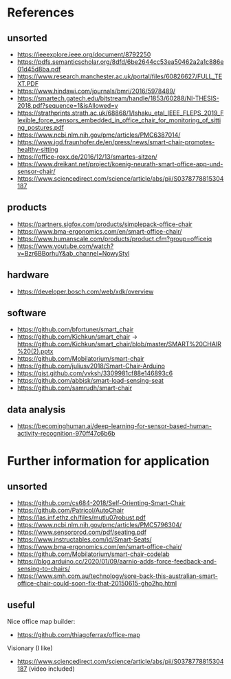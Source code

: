 # References

## unsorted

* https://ieeexplore.ieee.org/document/8792250
* https://pdfs.semanticscholar.org/8dfd/6be2644cc53ea50462a2a1c886e01d45d8ba.pdf
* https://www.research.manchester.ac.uk/portal/files/60826627/FULL_TEXT.PDF
* https://www.hindawi.com/journals/bmri/2016/5978489/
* https://smartech.gatech.edu/bitstream/handle/1853/60288/NI-THESIS-2018.pdf?sequence=1&isAllowed=y
* https://strathprints.strath.ac.uk/68868/1/Ishaku_etal_IEEE_FLEPS_2019_Flexible_force_sensors_embedded_in_office_chair_for_monitoring_of_sitting_postures.pdf
* https://www.ncbi.nlm.nih.gov/pmc/articles/PMC6387014/
* https://www.igd.fraunhofer.de/en/press/news/smart-chair-promotes-healthy-sitting
* https://office-roxx.de/2016/12/13/smartes-sitzen/
* https://www.dreikant.net/project/koenig-neurath-smart-office-app-und-sensor-chair/
* https://www.sciencedirect.com/science/article/abs/pii/S0378778815304187

## products

* https://partners.sigfox.com/products/simplepack-office-chair
* https://www.bma-ergonomics.com/en/smart-office-chair/
* https://www.humanscale.com/products/product.cfm?group=officeiq
* https://www.youtube.com/watch?v=Bzr6BBorhuY&ab_channel=NowyStyl

## hardware

* https://developer.bosch.com/web/xdk/overview

## software

* https://github.com/bfortuner/smart_chair
* https://github.com/Kichkun/smart_chair -> https://github.com/Kichkun/smart_chair/blob/master/SMART%20CHAIR%20(2).pptx
* https://github.com/Mobilatorium/smart-chair
* https://github.com/juliusv2018/Smart-Chair-Arduino
* https://gist.github.com/vvksh/3309981cf88e146893c6
* https://github.com/abbisk/smart-load-sensing-seat
* https://github.com/samrudh/smart-chair

## data analysis

* https://becominghuman.ai/deep-learning-for-sensor-based-human-activity-recognition-970ff47c6b6b

# Further information for application

## unsorted

* https://github.com/cs684-2018/Self-Orienting-Smart-Chair
* https://github.com/Patricol/AutoChair
* https://las.inf.ethz.ch/files/mutlu07robust.pdf
* https://www.ncbi.nlm.nih.gov/pmc/articles/PMC5796304/
* https://www.sensorprod.com/pdf/seating.pdf
* https://www.instructables.com/id/Smart-Seats/
* https://www.bma-ergonomics.com/en/smart-office-chair/
* https://github.com/Mobilatorium/smart-chair-codelab
* https://blog.arduino.cc/2020/01/09/aarnio-adds-force-feedback-and-sensing-to-chairs/
* https://www.smh.com.au/technology/sore-back-this-australian-smart-office-chair-could-soon-fix-that-20150615-gho2hp.html

## useful

Nice office map builder:
* https://github.com/thiagoferrax/office-map

Visionary (I like)
* https://www.sciencedirect.com/science/article/abs/pii/S0378778815304187 (video included)

